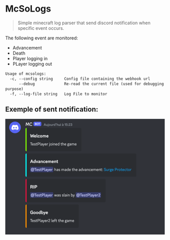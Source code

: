 # McSoLogs

> Simple minecraft log parser that send discord notification when specific event occurs.

The following event are monitored:
- Advancement
- Death
- Player logging in
- PLayer logging out


```
Usage of mcsologs:
  -c, --config string     Config file containing the webhook url
      --debug             Re-read the current file (used for debugging purpose)
  -f, --log-file string   Log File to monitor
```

## Exemple of sent notification:
![img.png](assets/screenshot.png)
